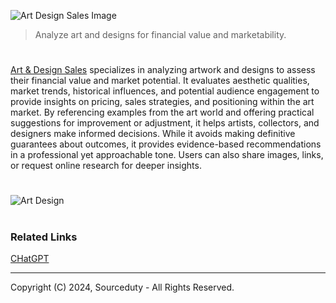 ![Art   Design Sales Image](https://github.com/user-attachments/assets/8e76395a-eda6-4d62-ba1a-32640434d63b)

> Analyze art and designs for financial value and marketability.
#

[Art & Design Sales](https://chatgpt.com/g/g-6730e04ba6148190a6f78ab2c21d7dec-art-design-sales) specializes in analyzing artwork and designs to assess their financial value and market potential. It evaluates aesthetic qualities, market trends, historical influences, and potential audience engagement to provide insights on pricing, sales strategies, and positioning within the art market. By referencing examples from the art world and offering practical suggestions for improvement or adjustment, it helps artists, collectors, and designers make informed decisions. While it avoids making definitive guarantees about outcomes, it provides evidence-based recommendations in a professional yet approachable tone. Users can also share images, links, or request online research for deeper insights.

#
![Art   Design](https://github.com/user-attachments/assets/b7e6dd25-9f34-4f0e-bc15-62591e342f83)

#
### Related Links

[CHatGPT](https://github.com/sourceduty/ChatGPT/tree/main)

***
Copyright (C) 2024, Sourceduty - All Rights Reserved.
